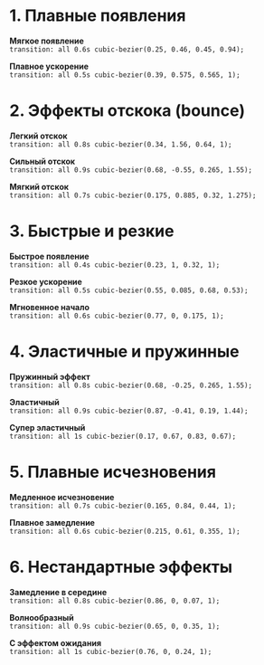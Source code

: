 # 1. Плавные появления

**Мягкое появление**<br>
```transition: all 0.6s cubic-bezier(0.25, 0.46, 0.45, 0.94);```

**Плавное ускорение**<br>
```transition: all 0.5s cubic-bezier(0.39, 0.575, 0.565, 1);```

# 2. Эффекты отскока (bounce)
**Легкий отскок**<br>
```transition: all 0.8s cubic-bezier(0.34, 1.56, 0.64, 1);```

**Сильный отскок**<br>
```transition: all 0.9s cubic-bezier(0.68, -0.55, 0.265, 1.55);```

**Мягкий отскок**<br>
```transition: all 0.7s cubic-bezier(0.175, 0.885, 0.32, 1.275);```
# 3. Быстрые и резкие

**Быстрое появление**<br>
```transition: all 0.4s cubic-bezier(0.23, 1, 0.32, 1);```

**Резкое ускорение**<br>
```transition: all 0.5s cubic-bezier(0.55, 0.085, 0.68, 0.53);```

**Мгновенное начало**<br>
```transition: all 0.6s cubic-bezier(0.77, 0, 0.175, 1);```
# 4. Эластичные и пружинные

**Пружинный эффект**<br>
```transition: all 0.8s cubic-bezier(0.68, -0.25, 0.265, 1.55);```

**Эластичный**<br>
```transition: all 0.9s cubic-bezier(0.87, -0.41, 0.19, 1.44);```

**Супер эластичный**<br>
```transition: all 1s cubic-bezier(0.17, 0.67, 0.83, 0.67);```
# 5. Плавные исчезновения

**Медленное исчезновение**<br>
```transition: all 0.7s cubic-bezier(0.165, 0.84, 0.44, 1);```

**Плавное замедление**<br>
```transition: all 0.6s cubic-bezier(0.215, 0.61, 0.355, 1);```
# 6. Нестандартные эффекты

**Замедление в середине**<br>
```transition: all 0.8s cubic-bezier(0.86, 0, 0.07, 1);```

**Волнообразный**<br>
```transition: all 0.9s cubic-bezier(0.65, 0, 0.35, 1);```

**С эффектом ожидания**<br>
```transition: all 1s cubic-bezier(0.76, 0, 0.24, 1);```